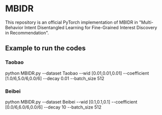# MBIDR
This repository is an official PyTorch implementation of MBIDR in "Multi-Behavior Intent Disentangled Learning for Fine-Grained Interest Discovery in Recommendation".

## Example to run the codes

### Taobao
python MBIDR.py --dataset Taobao --wid [0.01,0.01,0.01] --coefficient [1.0/6,5.0/6,0.0/6] --decay 0.01 --batch_size 512

### Beibei
python MBIDR.py --dataset Beibei --wid [0.1,0.1,0.1] --coefficient [0.0/6,6.0/6,0.0/6] --decay 10 --batch_size 512
